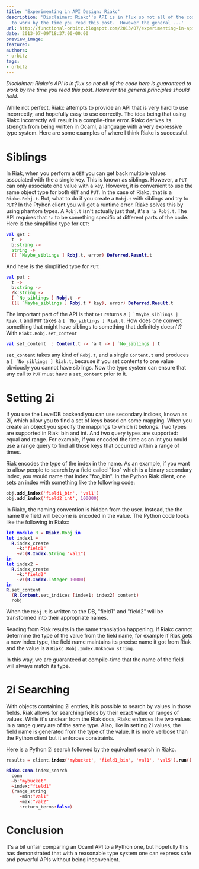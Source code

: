 ```yaml
---
title: 'Experimenting in API Design: Riakc'
description: 'Disclaimer: Riakc''s API is in flux so not all of the code here is guaranteed
  to work by the time you read this post.  However the general ...'
url: http://functional-orbitz.blogspot.com/2013/07/experimenting-in-api-design-riakc.html
date: 2013-07-09T18:37:00-00:00
preview_image:
featured:
authors:
- orbitz
tags:
- orbitz
---
```


<p>
<i>
Disclaimer: Riakc's API is in flux so not all of the code here is guaranteed to work by the time you read this post.  However the general principles should hold.
</i>
</p>

<p>
While not perfect, Riakc attempts to provide an API that is very hard to use incorrectly, and hopefully easy to use correctly.  The idea being that using Riakc incorrectly will result in a compile-time error.  Riakc derives its strength from being written in Ocaml, a language with a very expressive type system.  Here are some examples of where I think Riakc is successful.
</p>

<h1>Siblings</h1>
<p>
In Riak, when you perform a <code>GET</code> you can get back multiple values associated with the a single key.  This is known as siblings.  However, a <code>PUT</code> can only associate one value with a key.  However, it is convenient to use the same object type for both <code>GET</code> and <code>PUT</code>.  In the case of Riakc, that is a <code>Riakc.Robj.t</code>.  But, what to do if you create a <code>Robj.t</code> with siblings and try to <code>PUT</code>?  In the Ptyhon client you will get a runtime error.  Riakc solves this by using phantom types.  A <code>Robj.t</code> isn't actually just that, it's a <code>'a Robj.t</code>.  The API requires that <code>'a</code> to be something specific at different parts of the code.  Here is the simplified type for <code>GET</code>:
</p>

<pre><code><b><font color="#0000FF">val</font></b> get <font color="#990000">:</font>
  t <font color="#990000">-&gt;</font>
  b<font color="#990000">:</font><font color="#009900">string</font> <font color="#990000">-&gt;</font>
  <font color="#009900">string</font> <font color="#990000">-&gt;</font>
  <font color="#990000">([</font> `<font color="#009900">Maybe_siblings</font> <font color="#990000">]</font> <b><font color="#000080">Robj</font></b><font color="#990000">.</font>t<font color="#990000">,</font> error<font color="#990000">)</font> <b><font color="#000080">Deferred</font></b><font color="#990000">.</font><b><font color="#000080">Result</font></b><font color="#990000">.</font>t
</code></pre>

<p>
And here is the simplified type for <code>PUT</code>:
</p>

<pre><code><b><font color="#0000FF">val</font></b> put <font color="#990000">:</font>
  t <font color="#990000">-&gt;</font>
  b<font color="#990000">:</font><font color="#009900">string</font> <font color="#990000">-&gt;</font>
  <font color="#990000">?</font>k<font color="#990000">:</font><font color="#009900">string</font> <font color="#990000">-&gt;</font>
  <font color="#990000">[</font> `<font color="#009900">No_siblings</font> <font color="#990000">]</font> <b><font color="#000080">Robj</font></b><font color="#990000">.</font>t <font color="#990000">-&gt;</font>
  <font color="#990000">(([</font> `<font color="#009900">Maybe_siblings</font> <font color="#990000">]</font> <b><font color="#000080">Robj</font></b><font color="#990000">.</font>t <font color="#990000">*</font> key<font color="#990000">),</font> error<font color="#990000">)</font> <b><font color="#000080">Deferred</font></b><font color="#990000">.</font><b><font color="#000080">Result</font></b><font color="#990000">.</font>t
</code></pre>

<p>
The important part of the API is that <code>GET</code> returns a <code>[ `Maybe_siblings ] Riak.t</code> and <code>PUT</code> takes a <code>[ `No_siblings ] Riak.t</code>.  How does one convert something that might have siblings to something that definitely doesn't?  With <code>Riakc.Robj.set_content</code>
</p>

<pre><code><b><font color="#0000FF">val</font></b> set_content  <font color="#990000">:</font> <b><font color="#000080">Content</font></b><font color="#990000">.</font>t <font color="#990000">-&gt;</font> 'a t <font color="#990000">-&gt;</font> <font color="#990000">[</font> `<font color="#009900">No_siblings</font> <font color="#990000">]</font> t
</code></pre>

<p>
<code>set_content</code> takes any kind of <code>Robj.t</code>, and a single <code>Content.t</code> and produces a <code>[ `No_siblings ] Riak.t</code>, because if you set contents to one value obviously you cannot have siblings.  Now the type system can ensure that any call to <code>PUT</code> must have a <code>set_content</code> prior to it.
</p>

<h1>Setting 2i</h1>
<p>
If you use the LevelDB backend you can use secondary indices, known as 2i, which allow you to find a set of keys based on some mapping.  When you create an object you specify the mappings to which it belongs.  Two types are supported in Riak: bin and int.  And two query types are supported: equal and range.  For example, if you encoded the time as an int you could use a range query to find all those keys that occurred within a range of times.
</p>

<p>
Riak encodes the type of the index in the name.  As an example, if you want to allow people to search by a field called &quot;foo&quot; which is a binary secondary index, you would name that index &quot;foo_bin&quot;.  In the Python Riak client, one sets an index with something like the following code:
</p>

<pre><code>obj<font color="#990000">.</font><b><font color="#000000">add_index</font></b><font color="#990000">(</font><font color="#FF0000">'field1_bin'</font><font color="#990000">,</font> <font color="#FF0000">'val1'</font><font color="#990000">)</font>
obj<font color="#990000">.</font><b><font color="#000000">add_index</font></b><font color="#990000">(</font><font color="#FF0000">'field2_int'</font><font color="#990000">,</font> <font color="#993399">100000</font><font color="#990000">)</font>
</code></pre>

<p>
In Riakc, the naming convention is hidden from the user.  Instead, the the name the field will become is encoded in the value.  The Python code looks like the following in Riakc:
</p>

<pre><code><b><font color="#0000FF">let</font></b> <b><font color="#0000FF">module</font></b> <font color="#009900">R</font> <font color="#990000">=</font> <b><font color="#000080">Riakc</font></b><font color="#990000">.</font><font color="#009900">Robj</font> <b><font color="#0000FF">in</font></b>
<b><font color="#0000FF">let</font></b> index1 <font color="#990000">=</font>
  <b><font color="#000080">R</font></b><font color="#990000">.</font>index_create
    <font color="#990000">~</font>k<font color="#990000">:</font><font color="#FF0000">&quot;field1&quot;</font>
    <font color="#990000">~</font>v<font color="#990000">:(</font><b><font color="#000080">R</font></b><font color="#990000">.</font><b><font color="#000080">Index</font></b><font color="#990000">.</font><font color="#009900">String</font> <font color="#FF0000">&quot;val1&quot;</font><font color="#990000">)</font>
<b><font color="#0000FF">in</font></b>
<b><font color="#0000FF">let</font></b> index2 <font color="#990000">=</font>
  <b><font color="#000080">R</font></b><font color="#990000">.</font>index_create
    <font color="#990000">~</font>k<font color="#990000">:</font><font color="#FF0000">&quot;field2&quot;</font>
    <font color="#990000">~</font>v<font color="#990000">:(</font><b><font color="#000080">R</font></b><font color="#990000">.</font><b><font color="#000080">Index</font></b><font color="#990000">.</font><font color="#009900">Integer</font> <font color="#993399">10000</font><font color="#990000">)</font>
<b><font color="#0000FF">in</font></b>
<b><font color="#000080">R</font></b><font color="#990000">.</font>set_content
  <font color="#990000">(</font><b><font color="#000080">R</font></b><font color="#990000">.</font><b><font color="#000080">Content</font></b><font color="#990000">.</font>set_indices <font color="#990000">[</font>index1<font color="#990000">;</font> index2<font color="#990000">]</font> content<font color="#990000">)</font>
  robj
</code></pre>

<p>
When the <code>Robj.t</code> is written to the DB, &quot;field1&quot; and &quot;field2&quot; will be transformed into their appropriate names.
</p>

<p>
Reading from Riak results in the same translation happening.  If Riakc cannot determine the type of the value from the field name, for example if Riak gets a new index type, the field name maintains its precise name it got from Riak and the value is a <code>Riakc.Robj.Index.Unknown string</code>.
</p>

<p>
In this way, we are guaranteed at compile-time that the name of the field will always match its type.
</p>

<h1>2i Searching</h1>
<p>
With objects containing 2i entries, it is possible to search by values in those fields.  Riak allows for searching fields by their exact value or ranges of values.  While it's unclear from the Riak docs, Riakc enforces the two values in a range query are of the same type.  Also, like in setting 2i values, the field name is generated from the type of the value.  It is more verbose than the Python client but it enforces constraints. 
</p>

<p>
Here is a Python 2i search followed by the equivalent search in Riakc.
</p>

<pre><code>results <font color="#990000">=</font> client<font color="#990000">.</font><b><font color="#000000">index</font></b><font color="#990000">(</font><font color="#FF0000">'mybucket'</font><font color="#990000">,</font> <font color="#FF0000">'field1_bin'</font><font color="#990000">,</font> <font color="#FF0000">'val1'</font><font color="#990000">,</font> <font color="#FF0000">'val5'</font><font color="#990000">).</font><b><font color="#000000">run</font></b><font color="#990000">()</font>
</code></pre>

<pre><code><b><font color="#000080">Riakc</font></b><font color="#990000">.</font><b><font color="#000080">Conn</font></b><font color="#990000">.</font>index_search
  conn
  <font color="#990000">~</font>b<font color="#990000">:</font><font color="#FF0000">&quot;mybucket&quot;</font>
  <font color="#990000">~</font>index<font color="#990000">:</font><font color="#FF0000">&quot;field1&quot;</font>
  <font color="#990000">(</font>range_string
     <font color="#990000">~</font>min<font color="#990000">:</font><font color="#FF0000">&quot;val1&quot;</font>
     <font color="#990000">~</font>max<font color="#990000">:</font><font color="#FF0000">&quot;val2&quot;</font>
     <font color="#990000">~</font>return_terms<font color="#990000">:</font><b><font color="#0000FF">false</font></b><font color="#990000">)</font>
</code></pre>

<h1>Conclusion</h1>
<p>
It's a bit unfair comparing an Ocaml API to a Python one, but hopefully this has demonstrated that with a reasonable type system one can express safe and powerful APIs without being inconvenient.
</p>

